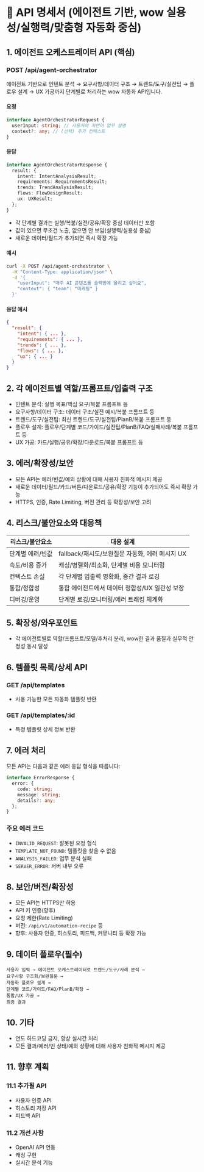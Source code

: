 # 📡 API 명세서 (에이전트 기반, wow 실용성/실행력/맞춤형 자동화 중심)

## 1. 에이전트 오케스트레이터 API (핵심)

### POST /api/agent-orchestrator

에이전트 기반으로 인텐트 분석 → 요구사항/데이터 구조 → 트렌드/도구/실전팁 → 플로우 설계 → UX 가공까지 단계별로 처리하는 wow 자동화 API입니다.

#### 요청

```typescript
interface AgentOrchestratorRequest {
  userInput: string; // 사용자의 자연어 업무 설명
  context?: any; // (선택) 추가 컨텍스트
}
```

#### 응답

```typescript
interface AgentOrchestratorResponse {
  result: {
    intent: IntentAnalysisResult;
    requirements: RequirementsResult;
    trends: TrendAnalysisResult;
    flows: FlowDesignResult;
    ux: UXResult;
  };
}
```

- 각 단계별 결과는 실행/복붙/실전/공유/확장 중심 데이터만 포함
- 값이 있으면 무조건 노출, 없으면 안 보임(실행력/실용성 중심)
- 새로운 데이터/필드가 추가되면 즉시 확장 가능

#### 예시

```bash
curl -X POST /api/agent-orchestrator \
  -H "Content-Type: application/json" \
  -d '{
    "userInput": "매주 AI 콘텐츠를 슬랙방에 올리고 싶어요",
    "context": { "team": "마케팅" }
  }'
```

#### 응답 예시

```json
{
  "result": {
    "intent": { ... },
    "requirements": { ... },
    "trends": { ... },
    "flows": { ... },
    "ux": { ... }
  }
}
```

## 2. 각 에이전트별 역할/프롬프트/입출력 구조

- 인텐트 분석: 실행 목표/핵심 요구/복붙 프롬프트 등
- 요구사항/데이터 구조: 데이터 구조/실전 예시/복붙 프롬프트 등
- 트렌드/도구/실전팁: 최신 트렌드/도구/실전팁/PlanB/복붙 프롬프트 등
- 플로우 설계: 플로우/단계별 코드/가이드/실전팁/PlanB/FAQ/실패사례/복붙 프롬프트 등
- UX 가공: 카드/실행/공유/확장/다운로드/복붙 프롬프트 등

## 3. 에러/확장성/보안

- 모든 API는 에러/빈값/예외 상황에 대해 사용자 친화적 메시지 제공
- 새로운 데이터/필드/카드/버튼/다운로드/공유/확장 기능이 추가되어도 즉시 확장 가능
- HTTPS, 인증, Rate Limiting, 버전 관리 등 확장성/보안 고려

## 4. 리스크/불안요소와 대응책

| 리스크/불안요소  | 대응 설계                                       |
| ---------------- | ----------------------------------------------- |
| 단계별 에러/빈값 | fallback/재시도/보완질문 자동화, 에러 메시지 UX |
| 속도/비용 증가   | 캐싱/병렬화/최소화, 단계별 비용 모니터링        |
| 컨텍스트 손실    | 각 단계별 입출력 명확화, 중간 결과 로깅         |
| 통합/정합성      | 통합 에이전트에서 데이터 정합성/UX 일관성 보장  |
| 디버깅/운영      | 단계별 로깅/모니터링/에러 트래킹 체계화         |

## 5. 확장성/와우포인트

- 각 에이전트별로 역할/프롬프트/모델/후처리 분리, wow한 결과 품질과 실무적 안정성 동시 달성

## 6. 템플릿 목록/상세 API

### GET /api/templates

- 사용 가능한 모든 자동화 템플릿 반환

### GET /api/templates/:id

- 특정 템플릿 상세 정보 반환

## 7. 에러 처리

모든 API는 다음과 같은 에러 응답 형식을 따릅니다:

```typescript
interface ErrorResponse {
  error: {
    code: string;
    message: string;
    details?: any;
  };
}
```

### 주요 에러 코드

- `INVALID_REQUEST`: 잘못된 요청 형식
- `TEMPLATE_NOT_FOUND`: 템플릿을 찾을 수 없음
- `ANALYSIS_FAILED`: 업무 분석 실패
- `SERVER_ERROR`: 서버 내부 오류

## 8. 보안/버전/확장성

- 모든 API는 HTTPS만 허용
- API 키 인증(향후)
- 요청 제한(Rate Limiting)
- 버전: `/api/v1/automation-recipe` 등
- 향후: 사용자 인증, 히스토리, 피드백, 커뮤니티 등 확장 가능

## 9. 데이터 플로우(필수)

```
사용자 입력 → 에이전트 오케스트레이터로 트렌드/도구/사례 분석 →
요구사항 구조화/보완질문 →
자동화 플로우 설계 →
단계별 코드/가이드/FAQ/PlanB/확장 →
통합/UX 가공 →
최종 결과
```

## 10. 기타

- 연도 하드코딩 금지, 항상 실시간 처리
- 모든 결과/에러/빈 상태/예외 상황에 대해 사용자 친화적 메시지 제공

## 11. 향후 계획

### 11.1 추가될 API

- 사용자 인증 API
- 히스토리 저장 API
- 피드백 API

### 11.2 개선 사항

- OpenAI API 연동
- 캐싱 구현
- 실시간 분석 기능
